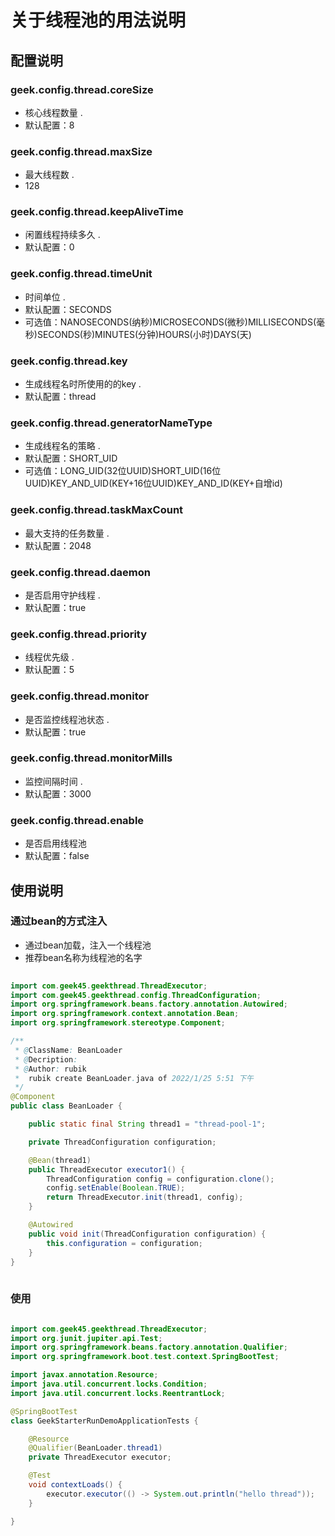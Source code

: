 # 关于线程池的用法说明

## 配置说明
### geek.config.thread.coreSize
- 核心线程数量 .
- 默认配置：8

### geek.config.thread.maxSize
- 最大线程数 .
- 128

### geek.config.thread.keepAliveTime
- 闲置线程持续多久 .
- 默认配置：0

### geek.config.thread.timeUnit
- 时间单位 .
- 默认配置：SECONDS
- 可选值：NANOSECONDS(纳秒)MICROSECONDS(微秒)MILLISECONDS(毫秒)SECONDS(秒)MINUTES(分钟)HOURS(小时)DAYS(天)


### geek.config.thread.key
- 生成线程名时所使用的的key .
- 默认配置：thread

### geek.config.thread.generatorNameType
- 生成线程名的策略 .
- 默认配置：SHORT_UID
- 可选值：LONG_UID(32位UUID)SHORT_UID(16位UUID)KEY_AND_UID(KEY+16位UUID)KEY_AND_ID(KEY+自增id)

### geek.config.thread.taskMaxCount
- 最大支持的任务数量 .
- 默认配置：2048

### geek.config.thread.daemon
- 是否启用守护线程 .
- 默认配置：true

### geek.config.thread.priority
- 线程优先级 .
- 默认配置：5

### geek.config.thread.monitor
- 是否监控线程池状态 .
- 默认配置：true

### geek.config.thread.monitorMills
- 监控间隔时间 .
- 默认配置：3000

### geek.config.thread.enable
- 是否启用线程池
- 默认配置：false

## 使用说明

### 通过bean的方式注入
- 通过bean加载，注入一个线程池
- 推荐bean名称为线程池的名字

``` java 
 
import com.geek45.geekthread.ThreadExecutor;
import com.geek45.geekthread.config.ThreadConfiguration;
import org.springframework.beans.factory.annotation.Autowired;
import org.springframework.context.annotation.Bean;
import org.springframework.stereotype.Component;

/**
 * @ClassName: BeanLoader
 * @Decription:
 * @Author: rubik
 *  rubik create BeanLoader.java of 2022/1/25 5:51 下午
 */
@Component
public class BeanLoader {

    public static final String thread1 = "thread-pool-1";

    private ThreadConfiguration configuration;

    @Bean(thread1)
    public ThreadExecutor executor1() {
        ThreadConfiguration config = configuration.clone();
        config.setEnable(Boolean.TRUE);
        return ThreadExecutor.init(thread1, config);
    }

    @Autowired
    public void init(ThreadConfiguration configuration) {
        this.configuration = configuration;
    }
}
 
 ```

### 使用

```java

import com.geek45.geekthread.ThreadExecutor;
import org.junit.jupiter.api.Test;
import org.springframework.beans.factory.annotation.Qualifier;
import org.springframework.boot.test.context.SpringBootTest;

import javax.annotation.Resource;
import java.util.concurrent.locks.Condition;
import java.util.concurrent.locks.ReentrantLock;

@SpringBootTest
class GeekStarterRunDemoApplicationTests {

	@Resource
	@Qualifier(BeanLoader.thread1)
	private ThreadExecutor executor;

	@Test
	void contextLoads() {
		executor.executor(() -> System.out.println("hello thread"));
	}

}


```
